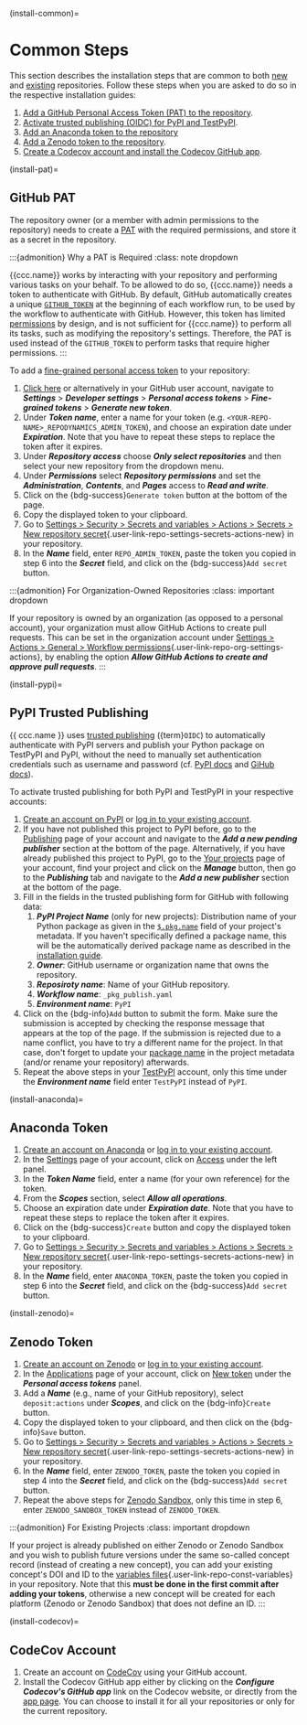 (install-common)=
# Common Steps

This section describes the installation steps that are common to both
[new](#install-new) and [existing](#install-existing) repositories.
Follow these steps when you are asked to do so in the respective installation guides:

1. [Add a GitHub Personal Access Token (PAT) to the repository](#install-pat).
2. [Activate trusted publishing (OIDC) for PyPI and TestPyPI](#install-pypi).
3. [Add an Anaconda token to the repository](#install-anaconda)
4. [Add a Zenodo token to the repository](#install-zenodo).
5. [Create a Codecov account and install the Codecov GitHub app](#install-codecov).

(install-pat)=
## GitHub PAT

The repository owner (or a member with admin permissions to the repository)
needs to create a [PAT](https://docs.github.com/en/authentication/keeping-your-account-and-data-secure/managing-your-personal-access-tokens)
with the required permissions, and store it as a secret in the repository.

:::{admonition} Why a PAT is Required
:class: note dropdown

{{ccc.name}} works by interacting with your repository
and performing various tasks on your behalf. To be allowed to do so,
{{ccc.name}} needs a token to authenticate with GitHub.
By default, GitHub automatically creates a unique [`GITHUB_TOKEN`](https://docs.github.com/en/actions/security-guides/automatic-token-authentication#about-the-github_token-secret)
at the beginning of each workflow run, to be used by the workflow to authenticate with GitHub.
However, this token has limited [permissions](https://docs.github.com/en/actions/security-guides/automatic-token-authentication#permissions-for-the-github_token)
by design, and is not sufficient for {{ccc.name}} to perform all its tasks,
such as modifying the repository's settings.
Therefore, the PAT is used instead of the `GITHUB_TOKEN` to perform
tasks that require higher permissions.
:::

To add a [fine-grained personal access token](https://docs.github.com/en/authentication/keeping-your-account-and-data-secure/managing-your-personal-access-tokens#creating-a-fine-grained-personal-access-token)
to your repository:

1. [Click here](https://github.com/settings/personal-access-tokens/new) or alternatively
   in your GitHub user account, navigate to ***Settings*** > ***Developer settings*** >
   ***Personal access tokens*** > ***Fine-grained tokens*** > ***Generate new token***.
2. Under ***Token name***, enter a name for your token (e.g. `<YOUR-REPO-NAME>_REPODYNAMICS_ADMIN_TOKEN`),
   and choose an expiration date under ***Expiration***.
   Note that you have to repeat these steps to replace the token after it expires.
3. Under ***Repository access*** choose ***Only select repositories***
   and then select your new repository from the dropdown menu.
4. Under ***Permissions*** select ***Repository permissions*** and
   set the ***Administration***, ***Contents***, and ***Pages*** access to ***Read and write***.
5. Click on the {bdg-success}`Generate token` button at the bottom of the page.
6. Copy the displayed token to your clipboard.
7. Go to [Settings > Security > Secrets and variables > Actions > Secrets > New repository secret](){.user-link-repo-settings-secrets-actions-new}
   in your repository.
8. In the ***Name*** field, enter `REPO_ADMIN_TOKEN`,
   paste the token you copied in step 6 into the ***Secret*** field,
   and click on the {bdg-success}`Add secret` button.

:::{admonition} For Organization-Owned Repositories
:class: important dropdown

If your repository is owned by an organization (as opposed to a personal account),
your organization must allow GitHub Actions to create pull requests.
This can be set in the organization account under
[Settings > Actions > General > Workflow permissions](){.user-link-repo-org-settings-actions},
by enabling the option ***Allow GitHub Actions to create and approve pull requests***.
:::


(install-pypi)=
## PyPI Trusted Publishing

{{ ccc.name }} uses
[trusted publishing](https://docs.pypi.org/trusted-publishers/) ({term}`OIDC`)
to automatically authenticate with PyPI servers and publish your Python package on TestPyPI and PyPI,
without the need to manually set authentication credentials such as username and password
(cf. [PyPI docs](https://docs.pypi.org/trusted-publishers/creating-a-project-through-oidc/)
and [GiHub docs](https://docs.github.com/en/actions/security-for-github-actions/security-hardening-your-deployments/configuring-openid-connect-in-pypi)).

To activate trusted publishing for both PyPI and TestPyPI in
your respective accounts:

1. [Create an account on PyPI](https://pypi.org/account/register/)
   or [log in to your existing account](https://pypi.org/account/login/).
2. If you have not published this project to PyPI before,
   go to the [Publishing](https://pypi.org/manage/account/publishing/) page of your account
   and navigate to the ***Add a new pending publisher*** section at the bottom of the page.
   Alternatively, if you have already published this project to PyPI,
   go to the [Your projects](https://pypi.org/manage/projects/) page of your account,
   find your project and click on the ***Manage*** button, then go to the ***Publishing*** tab
   and navigate to the ***Add a new publisher*** section at the bottom of the page.
3. Fill in the fields in the trusted publishing form for GitHub with following data:
   1. ***PyPI Project Name*** (only for new projects): Distribution name of your Python package
      as given in the [`$.pkg.name`](#ccc-pkg-name) field of your project's metadata.
      If you haven't specifically defined a package name,
      this will be the automatically derived package name
      as described in the [installation guide](#install-repo-naming).
   2. ***Owner***: GitHub username or organization name that owns the repository.
   3. ***Reposiroty name***: Name of your GitHub repository.
   4. ***Workflow name***: `_pkg_publish.yaml`
   5. ***Environment name***: `PyPI`
4. Click on the {bdg-info}`Add` button to submit the form.
   Make sure the submission is accepted by checking the response message that appears at the top of the page.
   If the submission is rejected due to a name conflict,
   you have to try a different name for the project.
   In that case, don't forget to update your [package name](#ccc-pkg-name) in the project metadata
   (and/or rename your repository) afterwards.
5. Repeat the above steps in your [TestPyPI](https://test.pypi.org/manage/account/publishing/) account,
   only this time under the ***Environment name*** field enter `TestPyPI` instead of `PyPI`.


(install-anaconda)=
## Anaconda Token

1. [Create an account on Anaconda](https://anaconda.org/account/register)
   or [log in to your existing account](https://anaconda.org/account/login).
2. In the [Settings](https://anaconda.org/aariam/settings/profile) page of your account,
   click on [Access](https://anaconda.org/aariam/settings/access) under the left panel.
3. In the ***Token Name*** field, enter a name (for your own reference) for the token.
4. From the ***Scopes*** section, select ***Allow all operations***.
5. Choose an expiration date under ***Expiration date***.
   Note that you have to repeat these steps to replace the token after it expires.
6. Click on the {bdg-success}`Create` button and copy the displayed token to your clipboard.
7. Go to [Settings > Security > Secrets and variables > Actions > Secrets > New repository secret](){.user-link-repo-settings-secrets-actions-new}
   in your repository.
8. In the ***Name*** field, enter `ANACONDA_TOKEN`,
   paste the token you copied in step 6 into the ***Secret*** field,
   and click on the {bdg-success}`Add secret` button.


(install-zenodo)=
## Zenodo Token

1. [Create an account on Zenodo](https://zenodo.org/signup/)
   or [log in to your existing account](https://zenodo.org/login/).
2. In the [Applications](https://zenodo.org/account/settings/applications/) page of your account,
   click on [New token](https://zenodo.org/account/settings/applications/tokens/new/)
   under the ***Personal access tokens*** panel.
3. Add a ***Name*** (e.g., name of your GitHub repository), select `deposit:actions` under ***Scopes***,
   and click on the {bdg-info}`Create` button.
4. Copy the displayed token to your clipboard, and then click on the {bdg-info}`Save` button.
5. Go to [Settings > Security > Secrets and variables > Actions > Secrets > New repository secret](){.user-link-repo-settings-secrets-actions-new}
   in your repository.
6. In the ***Name*** field, enter `ZENODO_TOKEN`,
   paste the token you copied in step 4 into the ***Secret*** field,
   and click on the {bdg-success}`Add secret` button.
7. Repeat the above steps for [Zenodo Sandbox](https://sandbox.zenodo.org/),
   only this time in step 6, enter `ZENODO_SANDBOX_TOKEN` instead of `ZENODO_TOKEN`.


:::{admonition} For Existing Projects
:class: important dropdown

If your project is already published on either Zenodo or Zenodo Sandbox
and you wish to publish future versions under the same so-called concept record
(instead of creating a new concept), you can add your existing concept's DOI and ID
to the [variables files](){.user-link-repo-const-variables} in your repository.
Note that this **must be done in the first commit after adding your tokens**,
otherwise a new concept will be created for each platform (Zenodo or Zenodo Sandbox)
that does not define an ID.
:::

<!-- (https://docs.github.com/en/repositories/archiving-a-github-repository/referencing-and-citing-content) -->


(install-codecov)=
## CodeCov Account

1. Create an account on [CodeCov](https://codecov.io/) using your GitHub account.
2. Install the Codecov GitHub app either by clicking on the ***Configure Codecov's GitHub app*** link
   on the Codecov website, or directly from the [app page](https://github.com/apps/codecov).
   You can choose to install it for all your repositories or only for the current repository.


